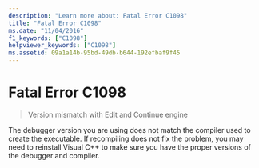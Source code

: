 ```yaml
---
description: "Learn more about: Fatal Error C1098"
title: "Fatal Error C1098"
ms.date: "11/04/2016"
f1_keywords: ["C1098"]
helpviewer_keywords: ["C1098"]
ms.assetid: 09a1a14b-95bd-49db-b644-192efbaf9f45
---
```

# Fatal Error C1098

> Version mismatch with Edit and Continue engine

The debugger version you are using does not match the compiler used to create the executable. If recompiling does not fix the problem, you may need to reinstall Visual C++ to make sure you have the proper versions of the debugger and compiler.
